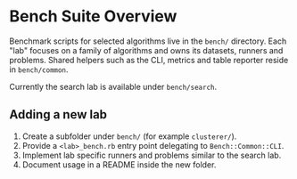 # Bench Suite Overview

Benchmark scripts for selected algorithms live in the `bench/` directory. Each
"lab" focuses on a family of algorithms and owns its datasets, runners and
problems. Shared helpers such as the CLI, metrics and table reporter reside in
`bench/common`.

Currently the search lab is available under `bench/search`.

## Adding a new lab

1. Create a subfolder under `bench/` (for example `clusterer/`).
2. Provide a `<lab>_bench.rb` entry point delegating to `Bench::Common::CLI`.
3. Implement lab specific runners and problems similar to the search lab.
4. Document usage in a README inside the new folder.
